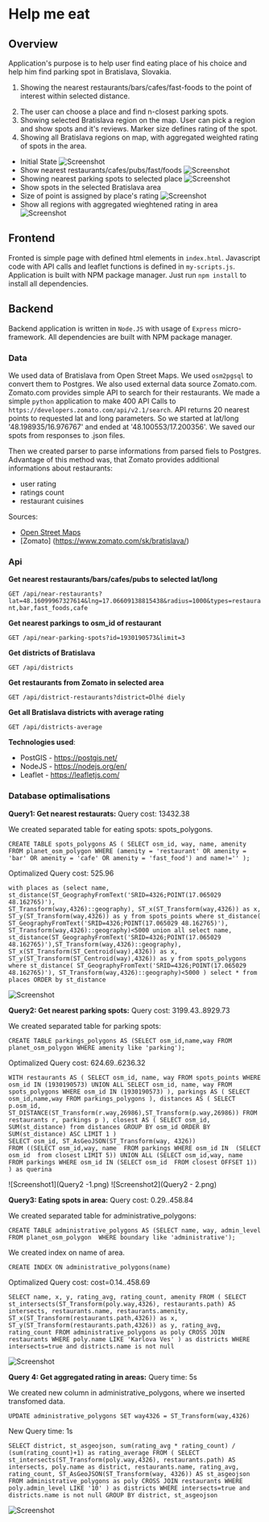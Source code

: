 # Help me eat

## Overview

Application's purpose is to help user find eating place of his choice and help him find parking spot in Bratislava, Slovakia. 
1. Showing the nearest restaurants/bars/cafes/fast-foods to the point of interest within selected distance.
2) The user can choose a place and find n-closest parking spots.
3) Showing selected Bratislava region on the map. User can pick a region and show spots and it's reviews. Marker size defines rating of the spot.
4) Showing all Bratislava regions on map, with aggregated weighted rating of spots in the area.

- Initial State
![Screenshot](Screenshot_1.png)
- Show nearest restaurants/cafes/pubs/fast/foods
![Screenshot](Screenshot_2.png)
- Showing nearest parking spots to selected place
![Screenshot](Screenshot_3.png)
- Show spots in the selected Bratislava area 
- Size of point is assigned by place's rating
![Screenshot](Screenshot_4.png)
- Show all regions with aggregated wieghtened rating in area
![Screenshot](Screenshot_5.png)

## Frontend
Fronted is simple page with defined html elements in `index.html`. Javascript code with API calls and leaflet functions is defined in `my-scripts.js`. Application is built with NPM package manager. Just run `npm install` to install all dependencies.

## Backend
Backend application is written in `Node.JS` with usage of `Express` micro-framework. All dependencies are built with NPM package manager.

### Data
We used data of Bratislava from Open Street Maps. We used `osm2pgsql` to convert them to Postgres. 
We also used external data source Zomato.com. Zomato.com provides simple API to search for their restaurants. We made a simple `python` application to make 400 API Calls to `https://developers.zomato.com/api/v2.1/search`. API returns 20 nearest points to requested lat and long parameters. So we started at lat/long '48.198935/16.976767' and ended at '48.100553/17.200356'. We saved our spots from responses to .json files.

Then we created parser to parse informations from parsed fiels to Postgres. Advantage of this method was, that Zomato provides additional informations about restaurants:
- user rating
- ratings count
- restaurant cuisines

Sources:
- [Open Street Maps](https://www.openstreetmap.org/)
- [Zomato] (https://www.zomato.com/sk/bratislava/)

### Api

**Get nearest restaurants/bars/cafes/pubs to selected lat/long**

`GET /api/near-restaurants?lat=48.16099967327614&lng=17.06609138815438&radius=1000&types=restaurant,bar,fast_foods,cafe`

**Get nearest parkings to osm_id of restaurant**

`GET /api/near-parking-spots?id=1930190573&limit=3`

**Get districts of Bratislava**

`GET /api/districts`

**Get restaurants from Zomato in selected area**

`GET /api/district-restaurants?district=Dlhé diely`

**Get all Bratislava districts with average rating**

`GET /api/districts-average`

**Technologies used**: 
- PostGIS - https://postgis.net/
- NodeJS - https://nodejs.org/en/
- Leaflet - https://leafletjs.com/

### Database optimalisations
**Query1: Get nearest restaurats:**
Query cost: 13432.38

We created separated table for eating spots: spots_polygons.

`CREATE TABLE spots_polygons
  AS (
	  SELECT osm_id, way, name, amenity FROM planet_osm_polygon
	  WHERE (amenity = 'restaurant' OR amenity = 'bar' OR amenity = 'cafe' OR amenity = 'fast_food') and name!=''
  );`
  
Optimalized Query cost: 525.96

`with places as (select name, 
			   	st_distance(ST_GeographyFromText('SRID=4326;POINT(17.065029 48.162765)'), 								ST_Transform(way,4326)::geography),
			   	ST_x(ST_Transform(way,4326)) as x,
			   	ST_y(ST_Transform(way,4326)) as y
				from spots_points
				where st_distance(
				ST_GeographyFromText('SRID=4326;POINT(17.065029 48.162765)'),
				ST_Transform(way,4326)::geography)<5000
				union all
				select name, 
				st_distance(ST_GeographyFromText('SRID=4326;POINT(17.065029 						48.162765)'),ST_Transform(way,4326)::geography), 
				ST_x(ST_Transform(ST_Centroid(way),4326)) as x,
				ST_y(ST_Transform(ST_Centroid(way),4326)) as y
				from spots_polygons
				where st_distance(
				ST_GeographyFromText('SRID=4326;POINT(17.065029 48.162765)'),
				ST_Transform(way,4326)::geography)<5000
					)
				select * from places ORDER by st_distance`
				
![Screenshot](Query1.png)			
  
**Query2: Get nearest parking spots:**
Query cost: 3199.43..8929.73

We created separated table for parking spots: 

`CREATE TABLE parkings_polygons
AS (SELECT osm_id,name,way FROM planet_osm_polygon
WHERE amenity like 'parking');`

Optimalized Query cost: 624.69..6236.32

`WITH restaurants AS
(
SELECT osm_id, name, way FROM spots_points WHERE osm_id IN (1930190573)
UNION ALL
SELECT osm_id, name, way FROM spots_polygons WHERE osm_id IN (1930190573)
),
parkings AS
(
SELECT osm_id,name,way FROM parkings_polygons
),
distances AS
(
SELECT p.osm_id, ST_DISTANCE(ST_Transform(r.way,26986),ST_Transform(p.way,26986)) FROM restaurants r, parkings p
),
closest AS
(
SELECT osm_id, SUM(st_distance) from distances
GROUP BY osm_id
ORDER BY SUM(st_distance) ASC
LIMIT 1
)									 
SELECT osm_id, ST_AsGeoJSON(ST_Transform(way, 4326))						 
FROM ((SELECT osm_id,way, name 
FROM parkings
WHERE osm_id IN 
(SELECT osm_id 
from closest LIMIT 5))
UNION ALL
(SELECT osm_id,way, name 
FROM parkings
WHERE osm_id IN (SELECT osm_id 
FROM closest OFFSET 1))
) as querina`

![Screenshot1](Query2 -1.png)
![Screenshot2](Query2 - 2.png)

**Query3: Eating spots in area:**
Query cost: 0.29..458.84

We created separated table for administrative_polygons:

`CREATE TABLE administrative_polygons
AS (SELECT name, way, admin_level FROM planet_osm_polygon 
WHERE boundary like 'administrative');`

We created index on name of area.

`CREATE INDEX ON administrative_polygons(name)`

Optimalized Query cost:
cost=0.14..458.69

`SELECT name, x, y, rating_avg, rating_count, amenity
FROM
(
SELECT st_intersects(ST_Transform(poly.way,4326), restaurants.path) AS intersects, restaurants.name, restaurants.amenity, ST_x(ST_Transform(restaurants.path,4326)) as x, ST_y(ST_Transform(restaurants.path,4326)) as y, rating_avg, rating_count
FROM administrative_polygons as poly
CROSS JOIN restaurants
WHERE poly.name LIKE 'Karlova Ves'
) as districts
WHERE intersects=true and districts.name is not null`

![Screenshot](Query3.png)

**Query 4: Get aggregated rating in areas:**
Query time: 5s

We created new column in administrative_polygons, where we inserted transfomed data.

`UPDATE administrative_polygons
SET way4326 = ST_Transform(way,4326)`

New Query time: 1s

`SELECT district, st_asgeojson, sum(rating_avg * rating_count) / (sum(rating_count)+1) as rating_average
FROM
(
SELECT st_intersects(ST_Transform(poly.way,4326), restaurants.path) AS intersects, poly.name as district, restaurants.name, rating_avg, rating_count, ST_AsGeoJSON(ST_Transform(way, 4326)) AS st_asgeojson
FROM administrative_polygons as poly
CROSS JOIN restaurants
WHERE poly.admin_level LIKE '10'
) as districts
WHERE intersects=true and districts.name is not null
GROUP BY district, st_asgeojson`

![Screenshot](Query4.png)
